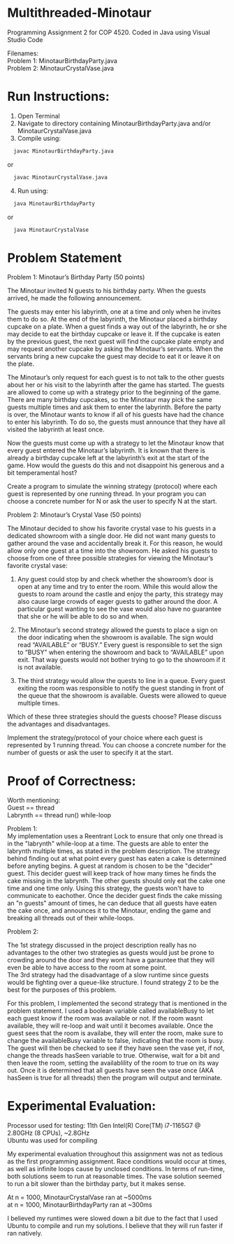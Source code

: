 # Multithreaded-Minotaur
Programming Assignment 2 for COP 4520. Coded in Java using Visual Studio Code

Filenames:<br/>
Problem 1: MinotaurBirthdayParty.java <br/>
Problem 2: MinotaurCrystalVase.java

# Run Instructions:
1. Open Terminal
2. Navigate to directory containing MinotaurBirthdayParty.java and/or MinotaurCrystalVase.java
3. Compile using: 
```bash
  javac MinotaurBirthdayParty.java
```
or
```bash
  javac MinotaurCrystalVase.java
```
4. Run using: 
```bash
  java MinotaurBirthdayParty
```
or
```bash
  java MinotaurCrystalVase
```
# Problem Statement
Problem 1: Minotaur’s Birthday Party (50 points)

The Minotaur invited N guests to his birthday party. When the guests arrived, he made the following announcement.

The guests may enter his labyrinth, one at a time and only when he invites them to do so. At the end of the labyrinth, the Minotaur placed a birthday cupcake on a plate. When a guest finds a way out of the labyrinth, he or she may decide to eat the birthday cupcake or leave it. If the cupcake is eaten by the previous guest, the next guest will find the cupcake plate empty and may request another cupcake by asking the Minotaur’s servants. When the servants bring a new cupcake the guest may decide to eat it or leave it on the plate.

The Minotaur’s only request for each guest is to not talk to the other guests about her or his visit to the labyrinth after the game has started. The guests are allowed to come up with a strategy prior to the beginning of the game. There are many birthday cupcakes, so the Minotaur may pick the same guests multiple times and ask them to enter the labyrinth. Before the party is over, the Minotaur wants to know if all of his guests have had the chance to enter his labyrinth. To do so, the guests must announce that they have all visited the labyrinth at least once.

Now the guests must come up with a strategy to let the Minotaur know that every guest entered the Minotaur’s labyrinth. It is known that there is already a birthday cupcake left at the labyrinth’s exit at the start of the game. How would the guests do this and not disappoint his generous and a bit temperamental host?

Create a program to simulate the winning strategy (protocol) where each guest is represented by one running thread. In your program you can choose a concrete number for N or ask the user to specify N at the start.

Problem 2: Minotaur’s Crystal Vase (50 points)

The Minotaur decided to show his favorite crystal vase to his guests in a dedicated showroom with a single door. He did not want many guests to gather around the vase and accidentally break it. For this reason, he would allow only one guest at a time into the showroom. He asked his guests to choose from one of three possible strategies for viewing the Minotaur’s favorite crystal vase:

1) Any guest could stop by and check whether the showroom’s door is open at any time and try to enter the room. While this would allow the guests to roam around the castle and enjoy the party, this strategy may also cause large crowds of eager guests to gather around the door. A particular guest wanting to see the vase would also have no guarantee that she or he will be able to do so and when.

2) The Minotaur’s second strategy allowed the guests to place a sign on the door indicating when the showroom is available. The sign would read “AVAILABLE” or “BUSY.” Every guest is responsible to set the sign to “BUSY” when entering the showroom and back to “AVAILABLE” upon exit. That way guests would not bother trying to go to the showroom if it is not available.

3) The third strategy would allow the quests to line in a queue. Every guest exiting the room was responsible to notify the guest standing in front of the queue that the showroom is available. Guests were allowed to queue multiple times.

Which of these three strategies should the guests choose? Please discuss the advantages and disadvantages.

Implement the strategy/protocol of your choice where each guest is represented by 1 running thread. You can choose a concrete number for the number of guests or ask the user to specify it at the start.

# Proof of Correctness:

Worth mentioning: <br/>
Guest == thread <br/>
Labrynth == thread run() while-loop

Problem 1: <br/>
My implementation uses a Reentrant Lock to ensure that only one thread is in the "labrynth" while-loop at a time. The guests are able to enter the labrynth multiple times, as stated in the problem description. The strategy behind finding out at what point every guest has eaten a cake is determined before anyting begins. A guest at random is chosen to be the "decider" guest. This decider guest will keep track of how many times he finds the cake missing in the labrynth. The other guests should only eat the cake one time and one time only. Using this strategy, the guests won't have to  communicate to eachother. Once the decider guest finds the cake missing an "n guests" amount of times, he can deduce that all guests have eaten the cake once, and announces it to the Minotaur, ending the game and breaking all threads out of their while-loops.

Problem 2: <br/>

The 1st strategy discussed in the project description really has no advantages to the other two strategies as guests would just be prone to crowding around the door and they wont have a garauntee that they will even be able to have access to the room at some point. <br/>
The 3rd strategy had the disadvantage of a slow runtime since guests would be fighting over a queue-like structure. I found strategy 2 to be the best for the purposes of this problem.

For this problem, I implemented the second strategy that is mentioned in the problem statement. I used a boolean variable called availableBusy to let each guest know if the room was available or not. If the room wasnt available, they will re-loop and wait until it becomes available. Once the guest sees that the room is availabe, they will enter the room, make sure to change the availableBusy variable to false, indicating that the room is busy. The guest will then be checked to see if they have seen the vase yet, if not, change the threads hasSeen variable to true. Otherwise, wait for a bit and then leave the room, setting the availablility of the room to true on its way out. Once it is determined that all guests have seen the vase once (AKA hasSeen is true for all threads) then the program will output and terminate.

# Experimental Evaluation:
Processor used for testing: 11th Gen Intel(R) Core(TM) i7-1165G7 @ 2.80GHz (8 CPUs), ~2.8GHz <br/>
Ubuntu was used for compiling

My experimental evaluation throughout this assignment was not as tedious as the first programming assignment. Race conditions would occur at times, as well as infinite loops cause by unclosed conditions. In terms of run-time, both solutions seem to run at reasonable times. The vase solution seemed to run a bit slower than the birthday party, but it makes sense.

At n = 1000, MinotaurCrystalVase ran at ~5000ms <br/>
at n = 1000, MinotaurBirthdayParty ran at ~300ms 

I believed my runtimes were slowed down a bit due to the fact that I used Ubuntu to compile and run my solutions. I believe that they will run faster if ran natively.
